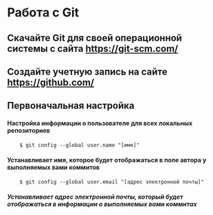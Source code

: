 # Работа с Git
## Скачайте Git для своей операционной системы с сайта https://git-scm.com/
## Создайте учетную запись на сайте https://github.com/
## Первоначальная настройка
#### Настройка информации о пользователе для всех локальных репозиториев
        $ git config --global user.name "[имя]"
#### Устанавливает имя, которое будет отображаться в поле автора у выполняемых вами коммитов
        $ git config --global user.email "[адрес электронной почты]"

##### Устанавливает адрес электронной почты, который будет отображаться в информации о выполняемых вами коммитах